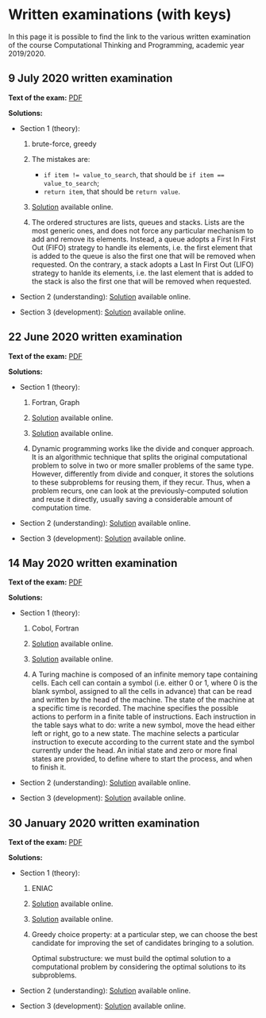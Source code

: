 # Written examinations (with keys)

In this page it is possible to find the link to the various written examination of the course Computational Thinking and Programming, academic year 2019/2020.

## 9 July 2020 written examination

**Text of the exam:** [PDF](./written-examination-2020-07-09.pdf)

**Solutions:**
* Section 1 (theory):
  1. brute-force, greedy
     
  2. The mistakes are:
     * `if item != value_to_search`, that should be `if item == value_to_search`;
     * `return item`, that should be `return value`.
     
  3. [Solution](https://comp-think.github.io/exercises/development/beginner/exercise-14) available online.
  
  4. The ordered structures are lists, queues and stacks. Lists are the most generic ones, and does not force any particular mechanism to add and remove its elements. Instead, a queue adopts a First In First Out (FIFO) strategy to handle its elements, i.e. the first element that is added to the queue is also the first one that will be removed when requested. On the contrary, a stack adopts a Last In First Out (LIFO) strategy to hanlde its elements, i.e. the last element that is added to the stack is also the first one that will be removed when requested.

* Section 2 (understanding): [Solution](https://comp-think.github.io/exercises/understanding/advanced/exercise-17) available online.

* Section 3 (development): [Solution](https://comp-think.github.io/exercises/development/advanced/exercise-17) available online.

## 22 June 2020 written examination

**Text of the exam:** [PDF](./written-examination-2020-06-22.pdf)

**Solutions:**
* Section 1 (theory):
  1. Fortran, Graph
     
  2. [Solution](https://comp-think.github.io/exercises/understanding/beginner/exercise-7) available online.
     
  3. [Solution](https://comp-think.github.io/exercises/development/beginner/exercise-13) available online.
  
  4. Dynamic programming works like the divide and conquer approach. It is an algorithmic technique that splits the original computational problem to solve in two or more smaller problems of the same type. However, differently from divide and conquer, it stores the solutions to these subproblems for reusing them, if they recur. Thus, when a problem recurs, one can look at the previously-computed solution and reuse it directly, usually saving a considerable amount of computation time. 

* Section 2 (understanding): [Solution](https://comp-think.github.io/exercises/understanding/advanced/exercise-16) available online.

* Section 3 (development): [Solution](https://comp-think.github.io/exercises/development/advanced/exercise-16) available online.

## 14 May 2020 written examination

**Text of the exam:** [PDF](./written-examination-2020-05-14.pdf)

**Solutions:**
* Section 1 (theory):
  1. Cobol, Fortran
     
  2. [Solution](https://comp-think.github.io/exercises/understanding/beginner/exercise-6) available online.
     
  3. [Solution](https://comp-think.github.io/exercises/development/beginner/exercise-12) available online.
  
  4. A Turing machine is composed of an infinite memory tape containing cells. Each cell can contain a symbol (i.e. either 0 or 1, where 0 is the blank symbol, assigned to all the cells in advance) that can be read and written by the head of the machine. The state of the machine at a specific time is recorded. The machine specifies the possible actions to perform in a finite table of instructions. Each instruction in the table says what to do: write a new symbol, move the head either left or right, go to a new state. The machine selects a particular instruction to execute according to the current state and the symbol currently under the head. An initial state and zero or more final states are provided, to define where to start the process, and when to finish it.

* Section 2 (understanding): [Solution](https://comp-think.github.io/exercises/understanding/advanced/exercise-15) available online.

* Section 3 (development): [Solution](https://comp-think.github.io/exercises/development/advanced/exercise-15) available online.

## 30 January 2020 written examination

**Text of the exam:** [PDF](./written-examination-2020-01-30.pdf)

**Solutions:**
* Section 1 (theory):
  1. ENIAC
     
  2. [Solution](https://comp-think.github.io/exercises/understanding/beginner/exercise-5) available online.
     
  3. [Solution](https://comp-think.github.io/exercises/development/beginner/exercise-11) available online.
  
  4. Greedy choice property: at a particular step, we can choose the best candidate for improving the set of candidates bringing to a solution.
  
     Optimal substructure: we must build the optimal solution to a computational problem by considering the optimal solutions to its subproblems.

* Section 2 (understanding): [Solution](https://comp-think.github.io/exercises/understanding/advanced/exercise-14) available online.

* Section 3 (development): [Solution](https://comp-think.github.io/exercises/development/advanced/exercise-14) available online.

